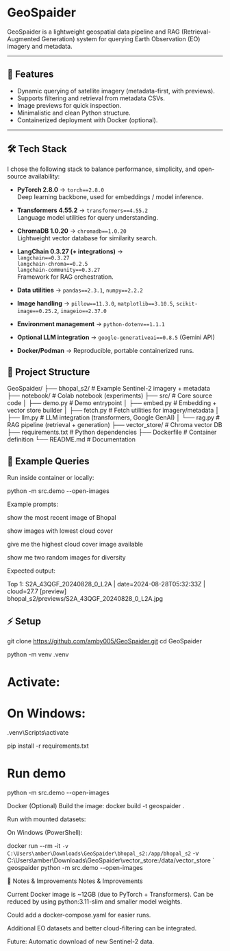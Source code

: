 # GeoSpaider

GeoSpaider is a lightweight geospatial data pipeline and RAG (Retrieval-Augmented Generation) system for querying Earth Observation (EO) imagery and metadata.

---

## 🚀 Features
- Dynamic querying of satellite imagery (metadata-first, with previews).
- Supports filtering and retrieval from metadata CSVs.
- Image previews for quick inspection.
- Minimalistic and clean Python structure.
- Containerized deployment with Docker (optional).

---

## 🛠️ Tech Stack

I chose the following stack to balance performance, simplicity, and open-source availability:

- **PyTorch 2.8.0** → `torch==2.8.0`  
  Deep learning backbone, used for embeddings / model inference.

- **Transformers 4.55.2** → `transformers==4.55.2`  
  Language model utilities for query understanding.

- **ChromaDB 1.0.20** → `chromadb==1.0.20`  
  Lightweight vector database for similarity search.

- **LangChain 0.3.27 (+ integrations)** →  
  `langchain==0.3.27`  
  `langchain-chroma==0.2.5`  
  `langchain-community==0.3.27`  
  Framework for RAG orchestration.

- **Data utilities** → `pandas==2.3.1`, `numpy==2.2.2`

- **Image handling** → `pillow==11.3.0`, `matplotlib==3.10.5`, `scikit-image==0.25.2`, `imageio==2.37.0`

- **Environment management** → `python-dotenv==1.1.1`

- **Optional LLM integration** → `google-generativeai==0.8.5` (Gemini API)

- **Docker/Podman** → Reproducible, portable containerized runs.



## 📂 Project Structure

GeoSpaider/
├── bhopal_s2/              # Example Sentinel-2 imagery + metadata
├── notebook/               # Colab notebook (experiments)
├── src/                    # Core source code
│   ├── demo.py             # Demo entrypoint
│   ├── embed.py            # Embedding + vector store builder
│   ├── fetch.py            # Fetch utilities for imagery/metadata
│   ├── llm.py              # LLM integration (transformers, Google GenAI)
│   └── rag.py              # RAG pipeline (retrieval + generation)
├── vector_store/           # Chroma vector DB
├── requirements.txt        # Python dependencies
├── Dockerfile              # Container definition
└── README.md               # Documentation


## 🎯 Example Queries

Run inside container or locally:

python -m src.demo --open-images

Example prompts:

show the most recent image of Bhopal

show images with lowest cloud cover

give me the highest cloud cover image available

show me two random images for diversity

Expected output:

Top 1: S2A_43QGF_20240828_0_L2A | date=2024-08-28T05:32:33Z | cloud=27.7
[preview] bhopal_s2/previews/S2A_43QGF_20240828_0_L2A.jpg


## ⚡ Setup

git clone https://github.com/amby005/GeoSpaider.git
cd GeoSpaider

python -m venv .venv
# Activate:
# On Windows:
.venv\Scripts\activate

pip install -r requirements.txt

# Run demo
python -m src.demo --open-images



Docker (Optional)
Build the image:
docker build -t geospaider .


Run with mounted datasets:

On Windows (PowerShell):

docker run --rm -it `
  -v C:\Users\amber\Downloads\GeoSpaider\bhopal_s2:/app/bhopal_s2 `
  -v C:\Users\amber\Downloads\GeoSpaider\vector_store:/data/vector_store `
  geospaider python -m src.demo --open-images


📌 Notes & Improvements
Notes & Improvements

Current Docker image is ~12GB (due to PyTorch + Transformers). Can be reduced by using python:3.11-slim and smaller model weights.

Could add a docker-compose.yaml for easier runs.

Additional EO datasets and better cloud-filtering can be integrated.

Future: Automatic download of new Sentinel-2 data.
